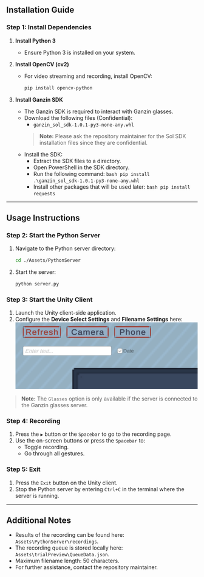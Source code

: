 ## Installation Guide

### Step 1: Install Dependencies

1. **Install Python 3**
   - Ensure Python 3 is installed on your system.
2. **Install OpenCV (cv2)**

   - For video streaming and recording, install OpenCV:
     ```bash
     pip install opencv-python
     ```

3. **Install Ganzin SDK**

   - The Ganzin SDK is required to interact with Ganzin glasses.
   - Download the following files (Confidential):
     - `ganzin_sol_sdk-1.0.1-py3-none-any.whl`
      > **Note:** Please ask the repository maintainer for the Sol SDK installation files since they are confidential.
   - Install the SDK: 
     - Extract the SDK files to a directory.
     - Open PowerShell in the SDK directory.
     - Run the following command:
     `bash
   pip install .\ganzin_sol_sdk-1.0.1-py3-none-any.whl
      `
     - Install other packages that will be used later:
     `bash
   pip install requests
   `

---

## Usage Instructions

### Step 2: Start the Python Server

1. Navigate to the Python server directory:
   ```bash
   cd ./Assets/PythonServer
   ```
2. Start the server:
   ```bash
   python server.py
   ```

### Step 3: Start the Unity Client

1. Launch the Unity client-side application.
2. Configure the **Device Select Settings** and **Filename Settings** here:
   ![Configure Settings Image](README_images/settings.png)

> **Note:** The `Glasses` option is only available if the server is connected to the Ganzin glasses server.

### Step 4: Recording

1. Press the `▶` button or the `Spacebar` to go to the recording page.
2. Use the on-screen buttons or press the `Spacebar` to:
   - Toggle recording.
   - Go through all gestures.

### Step 5: Exit

1. Press the `Exit` button on the Unity client.
2. Stop the Python server by entering `Ctrl+C` in the terminal where the server is running.

---

## Additional Notes
- Results of the recording can be found here: `Assets\PythonServer\recordings`.
- The recording queue is stored locally here: `Assets\trialPreview\QueueData.json`.
- Maximum filename length: 50 characters.
- For further assistance, contact the repository maintainer.
